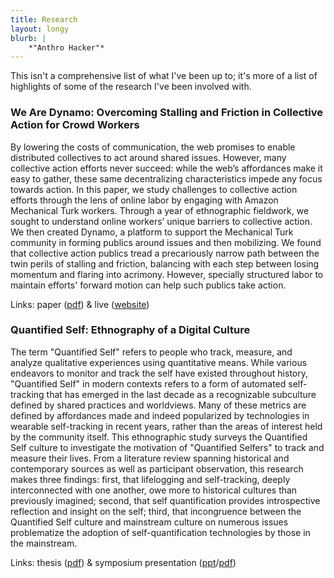 ```yaml
---
title: Research
layout: longy
blurb: |
    *"Anthro Hacker"*
---
```



This isn't a comprehensive list of what I've been up to; it's more of a list of highlights of some of the research I've been involved with.

### We Are Dynamo: Overcoming Stalling and Friction in Collective Action for Crowd Workers
By lowering the costs of communication, the web promises to enable distributed collectives to act around shared issues. However, many collective action efforts never succeed: while the web’s affordances make it easy to gather, these same decentralizing characteristics impede any focus towards action. In this paper, we study challenges to collective action efforts through the lens of online labor by engaging with Amazon Mechanical Turk workers. Through a year of ethnographic fieldwork, we sought to understand online workers’ unique barriers to collective action. We then created Dynamo, a platform to support the Mechanical Turk community in forming publics around issues and then mobilizing. We found that collective action publics tread a precariously narrow path between the twin perils of stalling and friction, balancing with each step between losing momentum and flaring into acrimony. However, specially structured labor to maintain efforts' forward motion can
help such publics take action.

Links: paper ([pdf][DynamoPaper]) & live ([website][DynamoSite])

### Quantified Self: Ethnography of a Digital Culture
The term "Quantified Self" refers to people who track, measure, and analyze qualitative experiences using quantitative means. While various endeavors to monitor and track the self have existed throughout history, "Quantified Self" in modern contexts refers to a form of automated self-tracking that has emerged in the last decade as a recognizable subculture defined by shared practices and worldviews. Many of these metrics are defined by affordances made and indeed popularized by technologies in wearable self-tracking in recent years, rather than the areas of interest held by the community itself. This ethnographic study surveys the Quantified Self culture to investigate the motivation of "Quantified Selfers" to track and measure their lives. From a literature review spanning historical and contemporary sources as well as participant observation, this research makes three findings: first, that lifelogging and self-tracking, deeply interconnected with one another, owe more to historical cultures than previously imagined; second, that self quantification provides introspective reflection and insight on the self; third, that incongruence between the Quantified Self culture and mainstream culture on numerous issues problematize the adoption of self-quantification technologies by those in the mainstream.

Links: thesis ([pdf][QSThesis]) & symposium presentation ([ppt][QSppt]/[pdf][QSpdf])

[DynamoPaper]: /media/papers/p1621.pdf
[DynamoSite]: http://www.wearedynamo.org
[QSThesis]: /media/papers/quantified_self.pdf
[QSppt]: /media/presentations/QS.ppt
[QSpdf]: /media/presentations/QS.pdf
